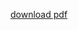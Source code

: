 [download pdf](https://github.com/laibamehnaz/laibamehnaz.github.io/assets/LaibaMehnaz_FullResume.pdf)
